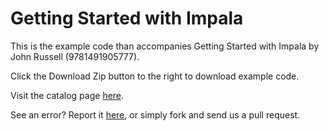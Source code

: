 Getting Started with Impala
==================

This is the example code than accompanies Getting Started with Impala by John Russell (9781491905777). 

Click the Download Zip button to the right to download example code.

Visit the catalog page [here](http://shop.oreilly.com/product/0636920033936.do).

See an error? Report it [here](http://oreilly.com/catalog/errata.csp?isbn=0636920033936), or simply fork and send us a pull request.
